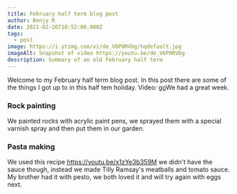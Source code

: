 ```yaml
---
title: February half term blog post
author: Benjy R
date: 2021-02-26T10:52:00.000Z
tags:
  - post
image: https://i.ytimg.com/vi/de_V6P0RVbg/hqdefault.jpg
imageAlt: Snapshot of video https://youtu.be/de_V6P0RVbg
description: Summary of an old February half term
---
```

Welcome to my February half term blog post. In this post there are some of the things I got up to in this half tem holiday. Video: [](https://youtu.be/de_V6P0RVbg)[go](https://youtu.be/de_V6P0RVbg)We had a great week.

### **Rock painting**

We painted rocks with acrylic paint pens, we sprayed them with a special varnish spray and then put them in our garden.

### **Pasta making**

We used this recipe <https://youtu.be/x1zYe3b359M> we didn't have the sauce though, instead we made Tilly Ramsay's meatballs and tomato sauce. My brother had it with pesto, we both loved it and will try again with eggs next.